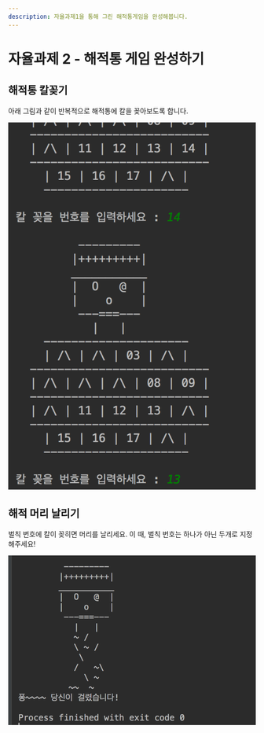 ```yaml
---
description: 자율과제1을 통해 그린 해적통게임을 완성해봅니다.
---
```


# 자율과제 2 - 해적통 게임 완성하기

## 해적통 칼꽂기

아래 그림과 같이 반복적으로 해적통에 칼을 꽂아보도록 합니다.

![&#xCE7C;&#xAF42;&#xD78C; &#xD574;&#xC801;&#xD1B5;](../../.gitbook/assets/image%20%2816%29.png)

## 해적 머리 날리기

벌칙 번호에 칼이 꽂히면 머리를 날리세요. 이 때, 벌칙 번호는 하나가 아닌 두개로 지정해주세요!

![&#xAC78;&#xB9B0; &#xBAA8;&#xC2B5;](../../.gitbook/assets/image%20%2824%29.png)

